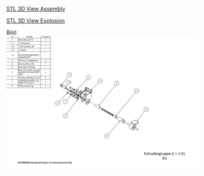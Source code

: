 [STL 3D View Assembly](Extruder_DN15.STL)

[STL 3D View Explosion](../Extrudergruppe_expl/Extruder_DN15_expl.STL)

Bild: ![Bild Explosion](../Extrudergruppe_expl/Extrudergruppe.png)